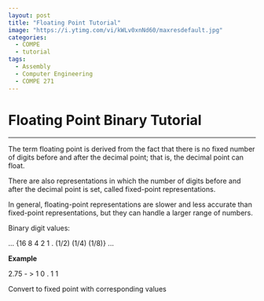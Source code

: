 ```yaml
---
layout: post
title: "Floating Point Tutorial"
image: "https://i.ytimg.com/vi/kWLv0xnNd60/maxresdefault.jpg"
categories:
  - COMPE
  - tutorial
tags:
  - Assembly
  - Computer Engineering
  - COMPE 271
---
```


# Floating Point Binary Tutorial
---
The term floating point is derived from the fact that there is no fixed number of digits before and after the decimal point; that is, the decimal point can float.  

There are also representations in which the number of digits before and after the decimal point is set, called fixed-point representations.  

In general, floating-point representations are slower and less accurate than fixed-point representations, but they can handle a larger range of numbers.

Binary digit values:  

... {16 8 4 2 1 . (1/2) (1/4) (1/8)} ...

**Example**  

2.75 - > 1 0 . 1 1

Convert to fixed point with corresponding values  
